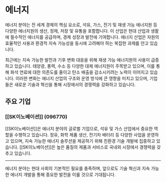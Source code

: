 # 에너지

에너지 분야는 전 세계 경제의 핵심 요소로, 석유, 가스, 전기 및 재생 가능 에너지원 등 다양한 에너지원의 생산, 정제, 저장 및 유통을 포함합니다. 이 산업은 현대 산업과 생활에 필수적인 에너지를 공급하며, 경제 성장과 발전에 기여합니다. 에너지 산업은 자원의 효율적인 사용과 환경적 지속 가능성을 동시에 고려해야 하는 복잡한 과제를 안고 있습니다.

최근에는 지속 가능한 발전과 기후 변화 대응을 위해 재생 가능 에너지원의 사용이 급증하고 있습니다. 태양광, 풍력, 수소 등 다양한 대체 에너지원이 주목받고 있으며, 이를 통해 화석 연료에 대한 의존도를 줄이고 탄소 배출을 감소시키려는 노력이 이어지고 있습니다. 이러한 변화는 에너지 산업의 구조와 운영 방식에 큰 영향을 미치고 있으며, 기업들은 새로운 기술과 혁신을 통해 시장에서의 경쟁력을 강화하고 있습니다.

## 주요 기업

### [[SK이노베이션]] (096770)
[[SK이노베이션]]은 에너지 분야의 글로벌 기업으로, 석유 및 가스 산업에서 중요한 역할을 수행하고 있습니다. 정유, 화학 제품 생산, 전기차 배터리 등 다양한 사업을 운영하고 있으며, 지속 가능한 에너지 솔루션을 제공하기 위해 친환경 기술 개발에 집중하고 있습니다. [[SK이노베이션]]은 높은 품질의 제품과 서비스로 국내외 시장에서 경쟁력을 갖추고 있습니다.

---

에너지 분야는 현대 사회의 기본적인 필요를 충족하며, 앞으로도 기술 혁신과 지속 가능한 에너지 개발을 통해 중요한 발전을 이룰 것으로 기대됩니다.